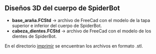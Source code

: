 ## Diseños 3D del cuerpo de SpiderBot
* **base_araña.FCStd** -> archivo de FreeCad con el modelo de la tapa superior e inferior del cuerpo de SpiderBot.
* **cabeza_dientes.FCStd** -> archivo de FreeCad con el modelo de los dientes de SpiderBot.

En el directorio [imprimir](https://github.com/jmrtzma/Mecatronica-proyecto/tree/main/src/disenos/cuerpo/imprimir) se encuentran los archivos en formato .stl.